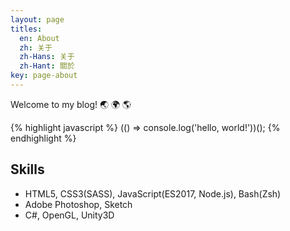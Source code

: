 ```yaml
---
layout: page
titles:
  en: About
  zh: 关于
  zh-Hans: 关于
  zh-Hant: 關於
key: page-about
---
```


Welcome to my blog! :earth_asia: :earth_africa: :earth_americas:

{% highlight javascript %}
(() => console.log('hello, world!'))();
{% endhighlight %}

## Skills

- HTML5, CSS3(SASS), JavaScript(ES2017, Node.js), Bash(Zsh)
- Adobe Photoshop, Sketch
- C#, OpenGL, Unity3D
